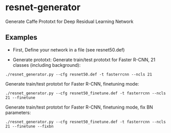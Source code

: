 # resnet-generator
Generate Caffe Prototxt for Deep Residual Learning Network

## Examples

- First,  Define your network in a file (see resnet50.def)

- Generate prototxt:
Generate train/test prototxt for Faster R-CNN, 21 classes (including background):
```
./resnet_generator.py --cfg resnet50.def -t fasterrcnn --ncls 21
```

Generate train/test prototxt for Faster R-CNN, finetuning mode:
```
./resnet_generator.py --cfg resnet50_finetune.def -t fasterrcnn --ncls 21 --finetune
```

Generate train/test prototxt for Faster R-CNN, finetuning mode, fix BN parameters:
```
./resnet_generator.py --cfg resnet50_finetune.def -t fasterrcnn --ncls 21 --finetune --fixbn
```
